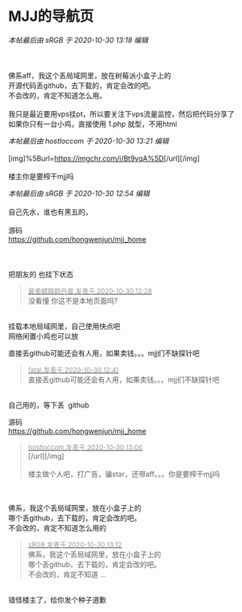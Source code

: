 # MJJ的导航页


<i class="pstatus"> 本帖最后由 sRGB 于 2020-10-30 13:18 编辑 </i><br />
<br />
<img id="aimg_H9Ss9" onclick="zoom(this, this.src, 0, 0, 0)" class="zoom" src="https://i.loli.net/2020/10/30/tUhfQAe2sZlzx43.png" onmouseover="img_onmouseoverfunc(this)" onload="thumbImg(this)" border="0" alt="" /><br />
<br />
<br />
佛系aff，我这个丢局域网里，放在树莓派小盒子上的<br />
开源代码丢github，去下载的，肯定会改的吧。<br />
不会改的，肯定不知道怎么用。<br />
<br />
我只是最近要用vps挂pt，所以要关注下vps流量监控，然后把代码分享了<br />
如果你只有一台小鸡，直接使用 1.php 就型，不用html

<i class="pstatus"> 本帖最后由 hostloccom 于 2020-10-30 13:21 编辑 </i><br />
<br />
[img]%5Burl=https://imgchr.com/i/Bt9vqA%5D<img id="aimg_kkEGN" onclick="zoom(this, this.src, 0, 0, 0)" class="zoom" src="https://s1.ax1x.com/2020/10/30/Bt9vqA.png" onmouseover="img_onmouseoverfunc(this)" onload="thumbImg(this)" border="0" alt="" />[/url][/img]<br />
<br />
楼主你是要榨干mjj吗

<i class="pstatus"> 本帖最后由 sRGB 于 2020-10-30 12:54 编辑 </i><br />
<br />
自己先水，谁也有黑五的，<br />
<br />
源码<br />
https://github.com/hongwenjun/mjj_home<br />
<br />
<br />
<img id="aimg_j9CZF" onclick="zoom(this, this.src, 0, 0, 0)" class="zoom" src="https://raw.githubusercontent.com/hongwenjun/mjj_home/main/1.png" onmouseover="img_onmouseoverfunc(this)" onload="thumbImg(this)" border="0" alt="" /><br />
<br />
把朋友的 也挂下状态

<div class="quote"><blockquote><font size="2"><a href="https://www.hostloc.com/forum.php?mod=redirect&amp;goto=findpost&amp;pid=9374581&amp;ptid=760184" target="_blank"><font color="#999999">最美嫦娥颜丹晨 发表于 2020-10-30 12:28</font></a></font><br />
没看懂 你这不是本地页面吗?</blockquote></div><br />
挂载本地局域网里，自己使用快点吧<br />
网络闲置小鸡也可以放

直接丢github可能还会有人用，如果卖钱。。。mjj们不缺探针吧

<div class="quote"><blockquote><font size="2"><a href="https://www.hostloc.com/forum.php?mod=redirect&amp;goto=findpost&amp;pid=9374651&amp;ptid=760184" target="_blank"><font color="#999999">fatal 发表于 2020-10-30 12:41</font></a></font><br />
直接丢github可能还会有人用，如果卖钱。。。mjj们不缺探针吧</blockquote></div><br />
自己用的，等下丢&nbsp;&nbsp;github

源码<br />
https://github.com/hongwenjun/mjj_home<br />


<div class="quote"><blockquote><font size="2"><a href="https://www.hostloc.com/forum.php?mod=redirect&amp;goto=findpost&amp;pid=9374744&amp;ptid=760184" target="_blank"><font color="#999999">hostloccom 发表于 2020-10-30 13:06</font></a></font><br />
[/url][/img]<br />
<br />
楼主做个人吧，打广告，骗star，还带aff。。。你是要榨干mjj吗</blockquote></div><br />
<br />
佛系，我这个丢局域网里，放在小盒子上的<br />
哪个丢github，去下载的，肯定会改的吧。<br />
不会改的，肯定不知道怎么用的<br />


<div class="quote"><blockquote><font size="2"><a href="https://www.hostloc.com/forum.php?mod=redirect&amp;goto=findpost&amp;pid=9374763&amp;ptid=760184" target="_blank"><font color="#999999">sRGB 发表于 2020-10-30 13:12</font></a></font><br />
佛系，我这个丢局域网里，放在小盒子上的<br />
哪个丢github，去下载的，肯定会改的吧。<br />
不会改的，肯定不知道 ...</blockquote></div><br />
错怪楼主了，给你发个种子道歉<img src="static/image/smiley/yct/010.gif" smilieid="41" border="0" alt="" />

